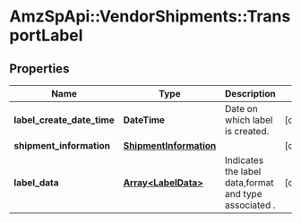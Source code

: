 # AmzSpApi::VendorShipments::TransportLabel

## Properties
Name | Type | Description | Notes
------------ | ------------- | ------------- | -------------
**label_create_date_time** | **DateTime** | Date on which label is created. | [optional] 
**shipment_information** | [**ShipmentInformation**](ShipmentInformation.md) |  | [optional] 
**label_data** | [**Array&lt;LabelData&gt;**](LabelData.md) | Indicates the label data,format and type associated . | [optional] 

